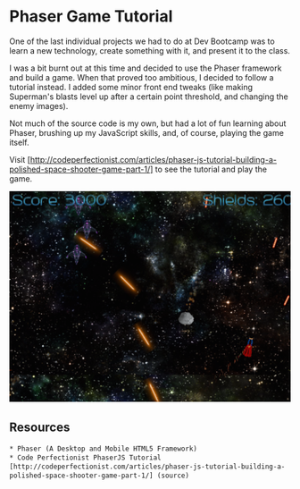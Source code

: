 # Phaser Game Tutorial
One of the last individual projects we had to do at Dev Bootcamp was to learn a new technology, create something with it, and present it to the class.

I was a bit burnt out at this time and decided to use the Phaser framework and build a game. When that proved too ambitious, I decided to follow a tutorial instead. I added some minor front end tweaks (like making Superman's blasts level up after a certain point threshold, and changing the enemy images).

Not much of the source code is my own, but had a lot of fun learning about Phaser, brushing up my JavaScript skills, and, of course, playing the game itself.

Visit [http://codeperfectionist.com/articles/phaser-js-tutorial-building-a-polished-space-shooter-game-part-1/] to see the tutorial and play the game.

![phaser](/assets/screen-shot.png)


## Resources
```
* Phaser (A Desktop and Mobile HTML5 Framework)
* Code Perfectionist PhaserJS Tutorial [http://codeperfectionist.com/articles/phaser-js-tutorial-building-a-polished-space-shooter-game-part-1/] (source)
```